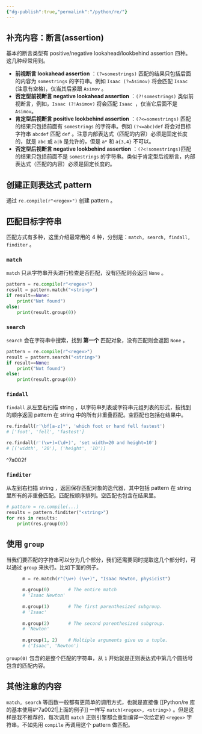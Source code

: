 ```yaml
---
{"dg-publish":true,"permalink":"/python/re/"}
---
```



## 补充内容：断言(assertion)

基本的断言类型有 positive/negative lookahead/lookbehind assertion 四种。这几种经常用到。

- **前视断言 lookahead assertion** ：`(?=somestrings)` 匹配的结果只包括后面的内容为 `somestrings` 的字符串。例如 `Isaac (?=Asimov)` 将会匹配 `Isaac ` (注意有空格)，仅当其后紧跟  `Asimov` 。
- **否定型前视断言 negative lookahead assertion** ：`(?!somestrings)` 类似前视断言，例如，`Isaac (?!Asimov)` 将会匹配 `Isaac `，仅当它后面不是 `Asimov`。
- **肯定型后视断言 positive lookbehind assertion** ：`(?<=somestrings)` 匹配的结果只包括前面有 `somestrings` 的字符串。例如 `(?<=abc)def` 将会对目标字符串 `abcdef` 匹配 `def` 。注意内部表达式（匹配的内容）必须是固定长度的，就是 `abc` 或 `a|b` 是允许的，但是 `a*` 和 `a{3,4}` 不可以。
- **否定型后视断言 negative lookbehind assertion** ：`(?<!somestrings)`匹配的结果只包括前面不是 `somestrings` 的字符串。类似于肯定型后视断言，内部表达式（匹配的内容）必须是固定长度的。

## 创建正则表达式 pattern

通过 `re.compile(r"<regex>")` 创建 pattern 。

## 匹配目标字符串

匹配方式有多种，这里介绍最常用的 4 种，分别是：`match, search, findall, finditer` 。

### `match`

`match` 只从字符串开头进行检查是否匹配，没有匹配则会返回 `None` 。

``` python
pattern = re.compile(r"<regex>")
result = pattern.match("<string>")
if result==None:
	print("Not found")
else:
	print(result.group(0))
```

### `search`

`search` 会在字符串中搜索，找到 **第一个** 匹配对象，没有匹配则会返回 `None` 。

``` python
pattern = re.compile(r"<regex>")
result = pattern.search("<string>")
if result==None:
	print("Not found")
else:
	print(result.group(0))
```

### `findall`

`findall` 从左至右扫描 string ，以字符串列表或字符串元组列表的形式，按找到的顺序返回 pattern 在 string 中的所有非重叠匹配。空匹配也包括在结果中。

``` python
re.findall(r'\bf[a-z]*', 'which foot or hand fell fastest')
# ['foot', 'fell', 'fastest']

re.findall(r'(\w+)=(\d+)', 'set width=20 and height=10')
# [('width', '20'), ('height', '10')]
```

^7a002f

### `finditer`

从左到右扫描 string ，返回保存匹配对象的迭代器，其中包括 pattern 在 string 里所有的非重叠匹配。匹配按顺序排列。空匹配也包含在结果里。

``` python
# pattern = re.compile(...)
results = pattern.finditer("<string>")
for res in results:
	print(res.group(0))
```

## 使用 `group`

当我们要匹配的字符串可以分为几个部分，我们还需要同时提取这几个部分时，可以通过 `group` 来执行。比如下面的例子。

``` python
	  m = re.match(r"(\w+) (\w+)", "Isaac Newton, physicist")
	  
	  m.group(0)       # The entire match
	  # 'Isaac Newton'
	  
	  m.group(1)       # The first parenthesized subgroup.
	  # 'Isaac'
	  
	  m.group(2)       # The second parenthesized subgroup.
	  # 'Newton'
	  
	  m.group(1, 2)    # Multiple arguments give us a tuple.
	  # ('Isaac', 'Newton')
```

`group(0)` 包含的是整个匹配的字符串，从 `1` 开始就是正则表达式中第几个圆括号包含的匹配内容。

## 其他注意的内容

`match, search` 等函数一般都有更简单的调用方式，也就是直接像 [[Python/re 库的基本使用#^7a002f\|上面的例子]] 一样写 `match(<regex>, <string>)` 。但是这样是我不推荐的，每次调用 `match` 正则引擎都会重新编译一次给定的 `<regex>` 字符串。不如先用 `compile` 再调用这个 pattern 做匹配。